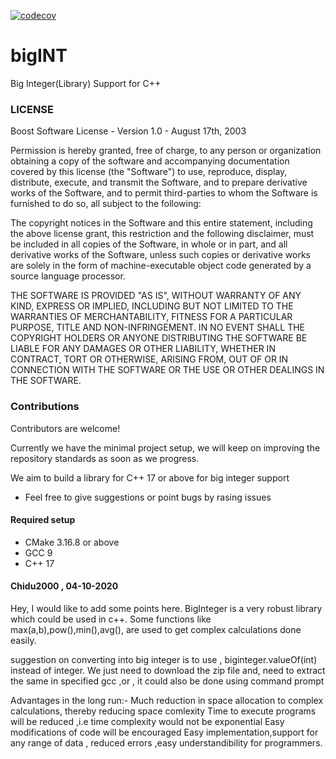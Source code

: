 [![codecov](https://codecov.io/gh/ayaankhan98/bigINT/branch/main/graph/badge.svg)](https://codecov.io/gh/ayaankhan98/bigINT)
# bigINT
Big Integer(Library) Support for C++

### LICENSE
Boost Software License - Version 1.0 - August 17th, 2003

Permission is hereby granted, free of charge, to any person or organization
obtaining a copy of the software and accompanying documentation covered by
this license (the "Software") to use, reproduce, display, distribute,
execute, and transmit the Software, and to prepare derivative works of the
Software, and to permit third-parties to whom the Software is furnished to
do so, all subject to the following:

The copyright notices in the Software and this entire statement, including
the above license grant, this restriction and the following disclaimer,
must be included in all copies of the Software, in whole or in part, and
all derivative works of the Software, unless such copies or derivative
works are solely in the form of machine-executable object code generated by
a source language processor.

THE SOFTWARE IS PROVIDED "AS IS", WITHOUT WARRANTY OF ANY KIND, EXPRESS OR
IMPLIED, INCLUDING BUT NOT LIMITED TO THE WARRANTIES OF MERCHANTABILITY,
FITNESS FOR A PARTICULAR PURPOSE, TITLE AND NON-INFRINGEMENT. IN NO EVENT
SHALL THE COPYRIGHT HOLDERS OR ANYONE DISTRIBUTING THE SOFTWARE BE LIABLE
FOR ANY DAMAGES OR OTHER LIABILITY, WHETHER IN CONTRACT, TORT OR OTHERWISE,
ARISING FROM, OUT OF OR IN CONNECTION WITH THE SOFTWARE OR THE USE OR OTHER
DEALINGS IN THE SOFTWARE.


### Contributions

Contributors are welcome!

Currently we have the minimal project setup, we will keep on improving the repository standards as soon as we progress.

We aim to build a library for C++ 17 or above for big integer support

- Feel free to give suggestions or point bugs by rasing issues

#### Required setup
- CMake 3.16.8 or above
- GCC 9
- C++ 17


#### Chidu2000 , 04-10-2020

Hey, I would like to add some points here.
BigInteger is a very robust library which could be used in c++.
Some functions like max(a,b),pow(),min(),avg(), are used to get complex calculations done easily.

suggestion on converting into big integer is to use , biginteger.valueOf(int) instead of integer.
We just need to download the zip file and,
need to extract the same in specified gcc ,or ,
it could also be done using command prompt

Advantages in the long run:-
Much reduction in space allocation to complex calculations, thereby reducing space comlexity
Time to execute programs will be reduced ,i.e time complexity would not be exponential
Easy modifications of code will be encouraged
Easy implementation,support for any range of data , reduced errors ,easy understandibility for programmers.
